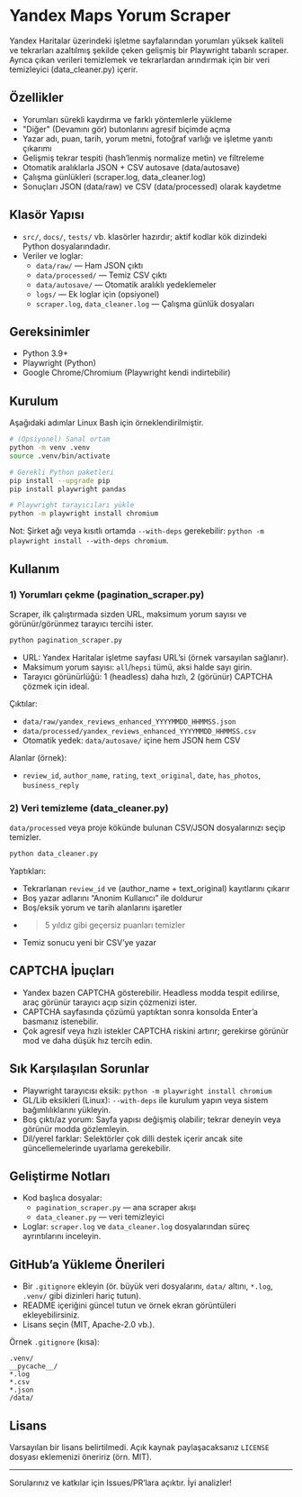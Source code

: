 # Yandex Maps Yorum Scraper

Yandex Haritalar üzerindeki işletme sayfalarından yorumları yüksek kaliteli ve tekrarları azaltılmış şekilde çeken gelişmiş bir Playwright tabanlı scraper. Ayrıca çıkan verileri temizlemek ve tekrarlardan arındırmak için bir veri temizleyici (data_cleaner.py) içerir.

## Özellikler
- Yorumları sürekli kaydırma ve farklı yöntemlerle yükleme
- "Diğer" (Devamını gör) butonlarını agresif biçimde açma
- Yazar adı, puan, tarih, yorum metni, fotoğraf varlığı ve işletme yanıtı çıkarımı
- Gelişmiş tekrar tespiti (hash’lenmiş normalize metin) ve filtreleme
- Otomatik aralıklarla JSON + CSV autosave (data/autosave)
- Çalışma günlükleri (scraper.log, data_cleaner.log)
- Sonuçları JSON (data/raw) ve CSV (data/processed) olarak kaydetme

## Klasör Yapısı
- `src/`, `docs/`, `tests/` vb. klasörler hazırdır; aktif kodlar kök dizindeki Python dosyalarındadır.
- Veriler ve loglar:
  - `data/raw/` — Ham JSON çıktı
  - `data/processed/` — Temiz CSV çıktı
  - `data/autosave/` — Otomatik aralıklı yedeklemeler
  - `logs/` — Ek loglar için (opsiyonel)
  - `scraper.log`, `data_cleaner.log` — Çalışma günlük dosyaları

## Gereksinimler
- Python 3.9+
- Playwright (Python)
- Google Chrome/Chromium (Playwright kendi indirtebilir)

## Kurulum
Aşağıdaki adımlar Linux Bash için örneklendirilmiştir.

```bash
# (Opsiyonel) Sanal ortam
python -m venv .venv
source .venv/bin/activate

# Gerekli Python paketleri
pip install --upgrade pip
pip install playwright pandas

# Playwright tarayıcıları yükle
python -m playwright install chromium
```

Not: Şirket ağı veya kısıtlı ortamda `--with-deps` gerekebilir: `python -m playwright install --with-deps chromium`.

## Kullanım
### 1) Yorumları çekme (pagination_scraper.py)
Scraper, ilk çalıştırmada sizden URL, maksimum yorum sayısı ve görünür/görünmez tarayıcı tercihi ister.

```bash
python pagination_scraper.py
```

- URL: Yandex Haritalar işletme sayfası URL’si (örnek varsayılan sağlanır).
- Maksimum yorum sayısı: `all`/`hepsi` tümü, aksi halde sayı girin.
- Tarayıcı görünürlüğü: 1 (headless) daha hızlı, 2 (görünür) CAPTCHA çözmek için ideal.

Çıktılar:
- `data/raw/yandex_reviews_enhanced_YYYYMMDD_HHMMSS.json`
- `data/processed/yandex_reviews_enhanced_YYYYMMDD_HHMMSS.csv`
- Otomatik yedek: `data/autosave/` içine hem JSON hem CSV

Alanlar (örnek):
- `review_id`, `author_name`, `rating`, `text_original`, `date`, `has_photos`, `business_reply`

### 2) Veri temizleme (data_cleaner.py)
`data/processed` veya proje kökünde bulunan CSV/JSON dosyalarınızı seçip temizler.

```bash
python data_cleaner.py
```

Yaptıkları:
- Tekrarlanan `review_id` ve (author_name + text_original) kayıtlarını çıkarır
- Boş yazar adlarını “Anonim Kullanıcı” ile doldurur
- Boş/eksik yorum ve tarih alanlarını işaretler
- >5 yıldız gibi geçersiz puanları temizler
- Temiz sonucu yeni bir CSV’ye yazar

## CAPTCHA İpuçları
- Yandex bazen CAPTCHA gösterebilir. Headless modda tespit edilirse, araç görünür tarayıcı açıp sizin çözmenizi ister.
- CAPTCHA sayfasında çözümü yaptıktan sonra konsolda Enter’a basmanız istenebilir.
- Çok agresif veya hızlı istekler CAPTCHA riskini artırır; gerekirse görünür mod ve daha düşük hız tercih edin.

## Sık Karşılaşılan Sorunlar
- Playwright tarayıcısı eksik: `python -m playwright install chromium`
- GL/Lib eksikleri (Linux): `--with-deps` ile kurulum yapın veya sistem bağımlılıklarını yükleyin.
- Boş çıktı/az yorum: Sayfa yapısı değişmiş olabilir; tekrar deneyin veya görünür modda gözlemleyin.
- Dil/yerel farklar: Selektörler çok dilli destek içerir ancak site güncellemelerinde uyarlama gerekebilir.

## Geliştirme Notları
- Kod başlıca dosyalar:
  - `pagination_scraper.py` — ana scraper akışı
  - `data_cleaner.py` — veri temizleyici
- Loglar: `scraper.log` ve `data_cleaner.log` dosyalarından süreç ayrıntılarını inceleyin.

## GitHub’a Yükleme Önerileri
- Bir `.gitignore` ekleyin (ör. büyük veri dosyalarını, `data/` altını, `*.log`, `.venv/` gibi dizinleri hariç tutun).
- README içeriğini güncel tutun ve örnek ekran görüntüleri ekleyebilirsiniz.
- Lisans seçin (MIT, Apache-2.0 vb.).

Örnek `.gitignore` (kısa):

```
.venv/
__pycache__/
*.log
*.csv
*.json
/data/
```

## Lisans
Varsayılan bir lisans belirtilmedi. Açık kaynak paylaşacaksanız `LICENSE` dosyası eklemenizi öneririz (örn. MIT).

---
Sorularınız ve katkılar için Issues/PR’lara açıktır. İyi analizler!
